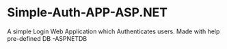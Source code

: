 # Simple-Auth-APP-ASP.NET
A simple Login Web Application which Authenticates users. Made with help pre-defined DB -ASPNETDB
